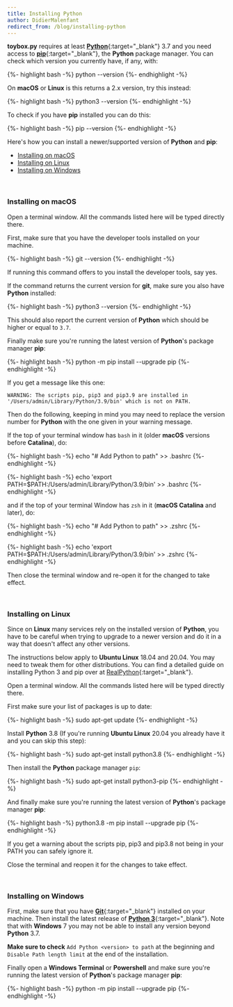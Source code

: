 ```yaml
---
title: Installing Python
author: DidierMalenfant
redirect_from: /blog/installing-python
---
```

**toybox.py** requires at least [**Python**](https://python.org){:target="_blank"} 3.7 and you need access to [**pip**](https://pypi.org/project/pip/){:target="_blank"}, the **Python** package manager. You can check which version you currently have, if any, with:

<div class="copyable"> {%- highlight bash -%}
python --version
{%- endhighlight -%} </div><p></p>

On **macOS** or **Linux** is this returns a 2.x version, try this instead:

<div class="copyable"> {%- highlight bash -%}
python3 --version
{%- endhighlight -%} </div><p></p>

To check if you have **pip** installed you can do this:

<div class="copyable"> {%- highlight bash -%}
pip --version
{%- endhighlight -%} </div><p></p>

Here's how you can install a newer/supported version of **Python** and **pip**:

- [Installing on macOS](#installing-python-on-macos)
- [Installing on Linux](#installing-python-on-linux)
- [Installing on Windows](#installing-python-on-windows)

<br>

### Installing on macOS
<p></p>

Open a terminal window. All the commands listed here will be typed directly there.

First, make sure that you have the developer tools installed on your machine.

<div class="copyable">{%- highlight bash -%}
git --version
{%- endhighlight -%}</div><p></p>

If running this command offers to you install the developer tools, say yes.

If the command returns the current version for **git**, make sure you also have **Python** installed:

<div class="copyable">{%- highlight bash -%}
python3 --version
{%- endhighlight -%}</div><p></p>

This should also report the current version of **Python** which should be higher or equal to `3.7`.

Finally make sure you're running the latest version of **Python**'s package manager **pip**:

<div class="copyable">{%- highlight bash -%}
python -m pip install --upgrade pip
{%- endhighlight -%}</div><p></p>

If you get a message like this one:

```
WARNING: The scripts pip, pip3 and pip3.9 are installed in '/Users/admin/Library/Python/3.9/bin' which is not on PATH.
```

Then do the following, keeping in mind you may need to replace the version number for **Python** with the one given in your warning message.

If the top of your terminal window has `bash` in it (older **macOS** versions before **Catalina**), do:

<div class="copyable">{%- highlight bash -%}
echo "# Add Python to path" >> .bashrc
{%- endhighlight -%}</div><p></p>
<div class="copyable">{%- highlight bash -%}
echo 'export PATH=$PATH:/Users/admin/Library/Python/3.9/bin' >> .bashrc
{%- endhighlight -%}</div><p></p>

and if the top of your terminal Window has `zsh` in it (**macOS Catalina** and later), do:

<div class="copyable">{%- highlight bash -%}
echo "# Add Python to path" >> .zshrc
{%- endhighlight -%}</div><p></p>
<div class="copyable">{%- highlight bash -%}
echo 'export PATH=$PATH:/Users/admin/Library/Python/3.9/bin' >> .zshrc
{%- endhighlight -%}</div><p></p>

Then close the terminal window and re-open it for the changed to take effect.

<br>

### Installing on Linux
<p></p>

Since on **Linux** many services rely on the installed version of **Python**, you have to be careful when trying to upgrade to a newer version and do it in a way that doesn't affect any other versions.

The instructions below apply to **Ubuntu Linux** 18.04 and 20.04. You may need to tweak them for other distributions. You can find a detailed guide on installing Python 3 and pip over at [RealPython](https://realpython.com/installing-python/){:target="_blank"}.

Open a terminal window. All the commands listed here will be typed directly there.

First make sure your list of packages is up to date:

<div class="copyable">{%- highlight bash -%}
sudo apt-get update
{%- endhighlight -%}</div><p></p>

Install **Python** 3.8 (If you're running **Ubuntu Linux** 20.04 you already have it and you can skip this step):

<div class="copyable">{%- highlight bash -%}
sudo apt-get install python3.8
{%- endhighlight -%}</div><p></p>

Then install the **Python** package manager `pip`:

<div class="copyable">{%- highlight bash -%}
sudo apt-get install python3-pip
{%- endhighlight -%}</div><p></p>

And finally make sure you're running the latest version of **Python**'s package manager **pip**:

<div class="copyable">{%- highlight bash -%}
python3.8 -m pip install --upgrade pip
{%- endhighlight -%}</div><p></p>

If you get a warning about the scripts pip, pip3 and pip3.8 not being in your PATH you can safely ignore it.

Close the terminal and reopen it for the changes to take effect.

<br>

### Installing on Windows
<p></p>

First, make sure that you have [**Git**](https://git-scm.com/download/win){:target="_blank"} installed on your machine. Then install the latest release of [**Python 3**](https://www.python.org/downloads/windows/){:target="_blank"}. Note that with **Windows** 7 you may not be able to install any version beyond **Python** 3.7.

**Make sure to check** `Add Python <version> to path` at the beginning and `Disable Path length limit` at the end of the installation.

Finally open a **Windows Terminal** or **Powershell** and make sure you're running the latest version of **Python**'s package manager **pip**:

<div class="copyable-windows">{%- highlight bash -%}
python -m pip install --upgrade pip
{%- endhighlight -%}</div><p></p>
